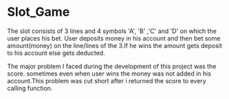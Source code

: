# Slot_Game
The slot consists of 3 lines and 4 symbols 'A', 'B' ,'C' and 'D' on which the user places his bet. User deposits money in his account and then bet some amount(money) on the line/lines of the 3.If he wins the amount gets deposit to his account else gets deducted.

The major problem I faced during the development of this project was the score.
sometimes even when user wins the money was not added in his account.This problem was cut short after i returned the score to every calling function.
